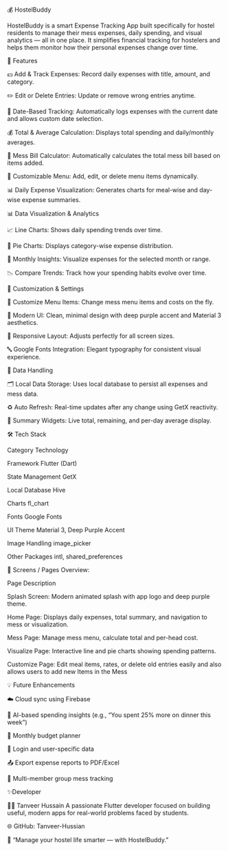 💰 HostelBuddy

HostelBuddy is a smart Expense Tracking App built specifically for hostel residents to manage their mess expenses, daily spending, and visual analytics — all in one place.
It simplifies financial tracking for hostelers and helps them monitor how their personal expenses change over time.

🚀 Features


💵 Add & Track Expenses: Record daily expenses with title, amount, and category.

✏️ Edit or Delete Entries: Update or remove wrong entries anytime.

📅 Date-Based Tracking: Automatically logs expenses with the current date and allows custom date selection.

💰 Total & Average Calculation: Displays total spending and daily/monthly averages.


🧾 Mess Bill Calculator: Automatically calculates the total mess bill based on items added.

🍛 Customizable Menu: Add, edit, or delete menu items dynamically.

📊 Daily Expense Visualization: Generates charts for meal-wise and day-wise expense summaries.

📊 Data Visualization & Analytics

📈 Line Charts: Shows daily spending trends over time.

🥧 Pie Charts: Displays category-wise expense distribution.

📅 Monthly Insights: Visualize expenses for the selected month or range.

📉 Compare Trends: Track how your spending habits evolve over time.


🧰 Customization & Settings

🧩 Customize Menu Items: Change mess menu items and costs on the fly.

🎨 Modern UI: Clean, minimal design with deep purple accent and Material 3 aesthetics.

🧠 Responsive Layout: Adjusts perfectly for all screen sizes.

🔤 Google Fonts Integration: Elegant typography for consistent visual experience.

💾 Data Handling

🗂️ Local Data Storage: Uses local database to persist all expenses and mess data.

♻️ Auto Refresh: Real-time updates after any change using GetX reactivity.

🧮 Summary Widgets: Live total, remaining, and per-day average display.

🛠️ Tech Stack

Category	         Technology

Framework	Flutter   (Dart)

State Management	  GetX

Local Database  	  Hive

Charts	            fl_chart

Fonts	              Google Fonts

UI Theme	          Material 3, Deep Purple Accent

Image Handling	    image_picker

Other Packages	    intl, shared_preferences

📱 Screens / Pages Overview:

Page	Description

Splash Screen: 	Modern animated splash with app logo and deep purple theme.

Home Page: 	Displays daily expenses, total summary, and navigation to mess or visualization.

Mess Page:	Manage mess menu, calculate total and per-head cost.

Visualize Page:	Interactive line and pie charts showing spending patterns.

Customize Page:	Edit meal items, rates, or delete old entries easily and  also allows users to add new Items in the Mess


💡 Future Enhancements

☁️ Cloud sync using Firebase

🧠 AI-based spending insights (e.g., “You spent 25% more on dinner this week”)

📅 Monthly budget planner

🔐 Login and user-specific data

📤 Export expense reports to PDF/Excel

🧾 Multi-member group mess tracking


✨Developer

👨‍💻 Tanveer Hussain
A passionate Flutter developer focused on building useful, modern apps for real-world problems faced by students.

🌐 GitHub: Tanveer-Hussian

💬 “Manage your hostel life smarter — with HostelBuddy.”




